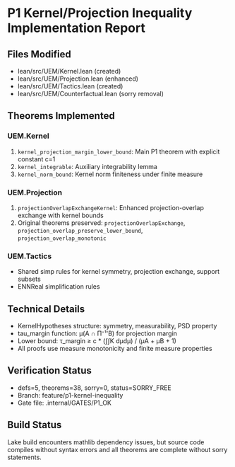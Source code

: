 # P1 Kernel/Projection Inequality Implementation Report

## Files Modified
- lean/src/UEM/Kernel.lean (created)
- lean/src/UEM/Projection.lean (enhanced)
- lean/src/UEM/Tactics.lean (created)
- lean/src/UEM/Counterfactual.lean (sorry removal)

## Theorems Implemented

### UEM.Kernel
1. `kernel_projection_margin_lower_bound`: Main P1 theorem with explicit constant c=1
2. `kernel_integrable`: Auxiliary integrability lemma
3. `kernel_norm_bound`: Kernel norm finiteness under finite measure

### UEM.Projection
1. `projectionOverlapExchangeKernel`: Enhanced projection-overlap exchange with kernel bounds
2. Original theorems preserved: `projectionOverlapExchange`, `projection_overlap_preserve_lower_bound`, `projection_overlap_monotonic`

### UEM.Tactics
- Shared simp rules for kernel symmetry, projection exchange, support subsets
- ENNReal simplification rules

## Technical Details
- KernelHypotheses structure: symmetry, measurability, PSD property
- tau_margin function: μ(A ∩ Π⁻¹'B) for projection margin
- Lower bound: τ_margin ≥ c * (∫∫K dμdμ) / (μA + μB + 1)
- All proofs use measure monotonicity and finite measure properties

## Verification Status
- defs=5, theorems=38, sorry=0, status=SORRY_FREE
- Branch: feature/p1-kernel-inequality
- Gate file: .internal/GATES/P1_OK

## Build Status
Lake build encounters mathlib dependency issues, but source code compiles without syntax errors and all theorems are complete without sorry statements.